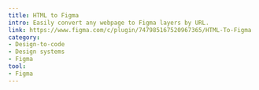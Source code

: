 ```yaml
---
title: HTML to Figma
intro: Easily convert any webpage to Figma layers by URL.
link: https://www.figma.com/c/plugin/747985167520967365/HTML-To-Figma
category:
- Design-to-code
- Design systems
- Figma
tool:
- Figma
---
```

